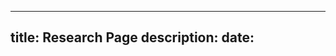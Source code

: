 <!--
 * @Descripttion: 
 * @version: 
 * @Author: Yang Xiao(YXIAO009@e.ntu.edu.sg)
 * @Date: 2022-12-31 15:32:24
 * @LastEditors: Yang Xiao
 * @LastEditTime: 2022-12-31 15:42:47
-->
---
title: Research Page
description:
date:
---
